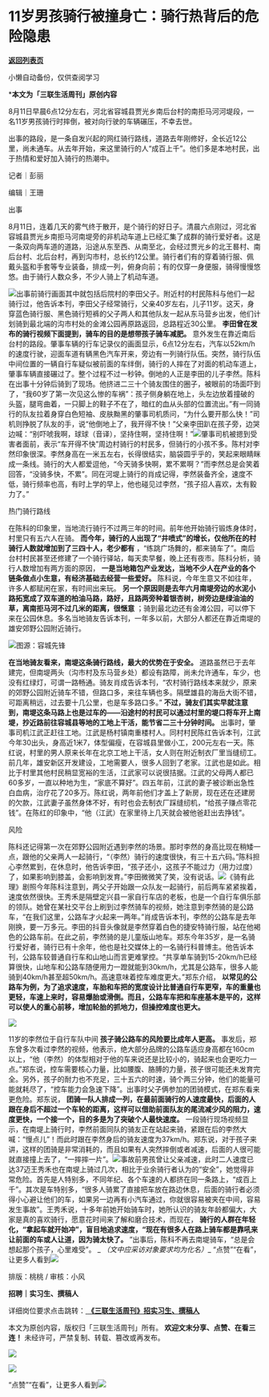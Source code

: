 # 11岁男孩骑行被撞身亡：骑行热背后的危险隐患

[**返回列表页**](/gzh/三联生活周刊)

小懒自动备份，仅供查阅学习

***本文为「三联生活周刊」原创内容**

  
  

8月11日早晨6点12分左右，河北省容城县贾光乡南后台村的南拒马河河堤段，一名11岁男孩骑行时摔倒，被对向行驶的车辆碾压，不幸去世。

出事的路段，是一条自发兴起的网红骑行路线，道路去年刚修好，全长近12公里，尚未通车。从去年开始，来这里骑行的人“成百上千”。他们多是本地村民，出于热情和爱好加入骑行的热潮中。  
  

记者｜彭丽

编辑｜王珊  

出事

8月11日，连着几天的雾气终于散开，是个骑行的好日子。清晨六点刚过，河北省容城县贾光乡南拒马河南堤旁的非机动车道上已经汇集了成群的骑行爱好者。这是一条双向两车道的道路，沿途从东至西、从南至北，会经过贾光乡的北王晷村、南后台村、北后台村，再到沟市村，总长约12公里。骑行者们有的穿着骑行服、佩戴头盔和手套等专业装备，排成一列，俯身向前；有的仅穿一身便服，骑得慢慢悠悠。由于骑行人数众多，不少人骑上了机动车道。

![](https://mmbiz.qpic.cn/sz_mmbiz_gif/mscgUN7TcTK8UfboTAtzvllgfDGnWLhTTh8IZZia2cLM4AY3LxtKKgHdvUh5h2MCwN2KZsNuI1CkACiaiaXYWfibOQ/640?wx_fmt=gif&from;=appmsg)出事前骑行画面其中就包括后院村的李田父子。附近村的村民陈科与他们一起骑行过，他告诉本刊，李田父子经常骑行，父亲40岁左右，儿子11岁。这天，身穿蓝色骑行服、黑色骑行短裤的父子两人和其他队友一起从东马营乡出发，他们计划骑到最北端的沟市村处的金滩公园再原路返回，总路程近30公里。
**李田曾在发布的骑行视频下面提到，骑车的目的是想带孩子骑车减肥。**
意外发生在靠近南后台村的路段。肇事车辆的行车记录仪的画面显示，6点12分左右，汽车以52km/h的速度行驶，迎面车道有辆黑色汽车开来，旁边有一列骑行队伍。突然，骑行队伍中间位置的一辆自行车疑似被前面的车绊倒，骑行的人摔在了对面的机动车道上，肇事车辆直接碾过了。整个过程不过一秒钟。倒地的人正是李田的儿子李然。陈科在出事十分钟后骑到了现场。他挤进二三十个骑友围住的圈子，被眼前的场面吓到了，“我60岁了第一次见这么惨的车祸”：孩子侧身躺在地上，头左边放着撞破的头盔，腿弯曲着，一只脚上的鞋子不在了，暗红的血从头部的位置流出。”有一同骑行的队友拉着身穿白色短袖、皮肤黝黑的肇事司机质问，“为什么要开那么快！”司机则挣脱了队友的手，说“他倒地上了，我开得不快！”父亲李田趴在孩子旁，边哭边喊：“别吓唬我啊，球球（音译），坚持住啊，坚持住啊！”![](https://mmbiz.qpic.cn/sz_mmbiz_gif/mscgUN7TcTK8UfboTAtzvllgfDGnWLhT13j7ZZ49Riap1uxpKp5UWLU4gFiaUhfRrZGT68GKDVMDSbL8iaSicN3JQQ/640?wx_fmt=gif&from;=appmsg)肇事司机被摁到受害者面前，表示“车开得不快”周边村骑行的村民多，但骑行的小孩不多。陈村对李然印象很深。李然身高在一米五左右，长得很结实，脑袋圆乎乎的，笑起来眼睛眯成一条线。骑行的大人都爱逗他，“今天骑多快啊，累不累啊？”而李然总是会笑着回答，“没骑多快，不累”。同在河堤上骑行的肖成记得，李然装备齐全，速度不低，骑行频率也高，有时上学的早上，他也碰见过李然，“孩子招人喜欢，太有毅力了。”

热门骑行路线

在陈科的印象里，当地流行骑行不过两三年的时间。前年他开始骑行锻炼身体时，村里只有五六人在骑。
**而今年，骑行的人出现了“井喷式”的增长，仅他所在的村骑行人数就增加到了三四十人，老少都有**
，“练跳广场舞的，都来骑车了”。南后台村村民甚至还修建了一个骑行驿站，每天卖早餐，晚上还有夜市。陈科分析，骑行人数增加有两方面的原因，
**一是当地箱包产业发达，当地不少人在产业的各个链条做点小生意，有经济基础去经营一些爱好。** 陈科说，今年生意又不如往年，许多人都赋闲在家，有时间出来玩。
**另一个原因则是去年六月南堤旁边的水泥小路拓宽成了双车道的柏油马路，路好，且路两旁种着银杏树，树旁边是绿油油的草，离南拒马河不过几米的距离，很惬意**
；骑到最北边还有金滩公园，可以停下来在公园休息。多名当地骑友告诉本刊，一年多以前，大部分人都还在靠近南堤的雄安郊野公园附近骑行。

![](https://mmbiz.qpic.cn/mmbiz_png/c2Sib3Mp7pOMicxfwk4UrR4scGEJnMcDMfDXDQywFtkiaMjtKkK2H6nGUWyshlPwM310aunK2ypfUhJjQfQzIQ7gg/640?wx_fmt=png&from;=appmsg)图源：容城先锋

 **在当地骑友看来，南堤这条骑行路线，最大的优势在于安全。**
道路虽然已于去年建完，但南堤两头（沟市村及东马营乡处）都设有路障，尚未允许通车，车少，也没有红绿灯，可谓一路畅通。骑友肖成告诉本刊，“农村骑行路线本来就少，原来的郊野公园附近骑车不错，但路口多，来往车辆也多。隔壁雄县的海岳大街不错，可距离稍远，过去要十几公里，也是车多路口多。”
**不过，骑友们其实早就注意到，南堤这条马路上也是过车的——沿途村的村民可以通过村里的堤口将车开上南堤，抄近路前往容城县等地的工地上干活，能节省二三十分钟时间。**
出事时，肇事司机江武正赶往工地。江武是杨村镇南重楼村人。同村村民陈红告诉本刊，江武今年30出头，身高近1米7，体型偏瘦，在容城县里做小工，200元左右一天。陈红说，村里的男人原来长年在北京工地上干活，女人则在附近制衣厂里当缝纫工。前几年，雄安新区开发建设，工地需要人，很多人回到了老家。江武也是如此。相比于村里其他村民稍显宽裕的生活，江武家可以说很拮据。江武的父母两人都已60多岁，一直以种地为生，“家底不算好”。四五年前，江武的妻子被诊断出急性白血病，治疗花了20多万。陈红说，两年前他们才盖上了新房，现在还在还建房的欠款，江武妻子虽然身体不好，有时也会去制衣厂踩缝纫机，“给孩子赚点零花钱”。在陈红的印象中，“他（江武）在家里待上几天就会被他爸赶出去挣钱”。

风险

陈科还记得第一次在郊野公园附近遇到李然的场景。那时李然的身高比现在稍矮一点，跟他的父亲两人一起骑行，“（李然）骑行的速度很快，有三十五六码。”陈科担心李然累到，在休息时，他告诉李田，“孩子还小，这孩子不能过力（用力过度）了，如果影响到膝盖，会影响到发育。”李田微微笑了笑，没有说话。![](https://mmbiz.qpic.cn/sz_mmbiz_jpg/mscgUN7TcTK8UfboTAtzvllgfDGnWLhTKBWSxngwdGuf5OpsMdicicXPzFQngHB0g6Kd8oeNy4RMy6jAnUeJ2WhA/640?wx_fmt=jpeg&from;=appmsg)《骑有此理》剧照今年陈科注意到，两父子开始跟一众队友一起骑行，前后两车紧紧挨着，速度依然很快。王秀禾是隔壁定兴县一家自行车店的老板，也是一个自行车俱乐部的领队。她曾在某社交平台上刷到过李然骑车的视频，她注意到李然骑的是公路车，“在我们这里，公路车才火起来一两年。”肖成告诉本刊，李然的公路车是去年刚换，要一万多元。李田的抖音头像就是李然穿着白色的捷安特骑行服，站在他褐色的公路车前。在此之前，李然骑的是儿童版山地车。郑东今年35岁，是一名骑行爱好者，骑行已有十余年，他也是社交媒体上的一名骑行科普博主。他告诉本刊，公路车较普通自行车和山地山而言更难掌控。“共享单车骑到15-20km/h已经算很快，山地车和公路车随便用力一蹬就能到30km/h，尤其是公路车，很多人能骑到40km/h甚至超50km/h。高速意味着控车难度更大。”郑东介绍，
**以常见的公路车为例，为了追求速度，车胎和车把的宽度设计比普通自行车更窄，车的重量也更轻，车速上来时，容易爆胎或滑倒。而且，公路车车把和车座基本是平的，这样可以使人的重心前移，增加轮胎的抓地力，但操控难度也更大。**

![](https://mmbiz.qpic.cn/mmbiz_jpg/c2Sib3Mp7pOMicxfwk4UrR4scGEJnMcDMfMAS30VDgYibDGp2Vw3CttzdB6Jibamupb5k2C2IlKLiaffHp3iaZGLxJ4A/640?wx_fmt=jpeg&from;=appmsg)

11岁的李然位于自行车队中间 **孩子骑公路车的风险要比成年人更高。**
事发后，郑东曾多次看过李然的视频，他表示，绝大部分品牌的公路车适应身高都在160cm以上，“他（李然）的体型相对于他的车来说还是比较小的，骑起来也会更吃力一点。”郑东说，控车需要核心力量，比如腰腹、胳膊的力量，孩子很可能还未发育完全。另外，孩子的耐力也不充足，三十五六的时速，骑个两三分钟，他们的能量可能就耗尽了，“控车能力会急速下降”。出事时父子俩参加的团骑模式，在郑东看来更危险。郑东说，
**团骑一队人排成一列，在最前面骑行的人速度最快，后面的人跟在身后不超过一个车轮的距离，这样可以借助前面队友的尾流减少风的阻力，速度更快，一个接一个，目的多是为了突破个人最快速度。**
一段骑行现场视频显示，在南堤上骑行时，李然前面同队的骑友正在站起来骑，紧跟在后的李然大喊：“慢点儿”！而此时跟在李然身后的骑友速度为37km/h。郑东说，对于孩子来讲，这样的团骑是非常消耗的，而且如果有人突然摔倒或者减速，后面的人很可能就直接撞上去了，“一摔摔一片”。![](https://mmbiz.qpic.cn/sz_mmbiz_gif/mscgUN7TcTK8UfboTAtzvllgfDGnWLhT3fbVum33KT6ZYiaFu5z5A4oO6EhlP0WicjiavwichuEExHIaH16S3LTsCQ/640?wx_fmt=gif&from;=appmsg)事故前男孩曾让父亲减速，此时二人速度已达37迈王秀禾也在南堤上骑过几次，相比于业余骑行者认为的“安全”，她觉得非常危险。首先是人特别多，不同年纪、各个车速的人都挤在同一条路上，“成百上千”。其次是车特别多，“很多人骑累了直接把车放在路边休息，后面的骑行者必须得小心避让他们的车，如果另一边再有小汽车通过，你就很容易被夹在中间，容易发生事故”。王秀禾说，十多年前她开始骑车时，她所认识的骑友年龄都偏大，大家是真的喜欢骑行，愿意花时间来了解和磨合技术，而现在，
**骑行的人群在年轻化，“拿起车就开始冲”，盲目地追求速度，“现在有很多人在路上骑车都是靠吼来让前面的车或人让道，因为骑太快了。**
”出事后，陈科不再去南堤骑车，“总是会想起那个孩子，心里难受”。 _ _（文中应采访对象要求均为化名）__
“点赞”“在看”，让更多人看到![](https://mmbiz.qpic.cn/mmbiz_gif/c2Sib3Mp7pON9hkSZwdTibRHNZSMPyiapUCHJwlyoZVBC3SfmPmF0VKjkm3NiaToQloHFJ6icyicqZnqgXp6pSQJt5gg/640?wx_fmt=gif&from;=appmsg&wxfrom;=5&wx;_lazy=1&tp;=wxpic)  
  
  
  
  
  

排版：桃桃 / 审核：小风

  
 **招聘｜实习生、撰稿人**  

详细岗位要求点击跳转：[
**《三联生活周刊》招实习生、撰稿人**](http://mp.weixin.qq.com/s?__biz=MTc5MTU3NTYyMQ==&mid=2651136871&idx=3&sn=f1c0777fe9d31881e5dfca68ebc2937f&chksm=5907324d6e70bb5b3546dfe1c7b31b5fe05664bebbf36356ba9a1a352e0678444cad62875ad4&scene=21#wechat_redirect)

本文为原创内容，版权归「三联生活周刊」所有。 **欢迎文末分享、点赞、在看三连！** 未经许可，严禁复制、转载、篡改或再发布。  

![](https://mmbiz.qpic.cn/sz_mmbiz_png/Gg7Qtoh7Aic9ZTmAdCc80b4nD7xicgPt86k1kgpU51hWCHjV92ryhVW35PLCvLhxLw9XDhXjgeDyZhHSx5EbRcfg/640?wx_fmt=other&wxfrom;=13&wx;_lazy=1&wx;_co=1&retryload;=1&tp;=webp)

  
[![](https://mmbiz.qpic.cn/mmbiz_jpg/c2Sib3Mp7pOOscRuZrCibCxsE1u7UtPialkZVdnsVfBBVIibicXz2dOryRyANicobSjntgBDLQWwVDLqIjZ68BicsnwDQ/640?wx_fmt=jpeg&from;=appmsg&wxfrom;=13&wx;_lazy=1&wx;_co=1&tp;=wxpic)]()  
  
“点赞”“在看”，让更多人看到![](https://mmbiz.qpic.cn/mmbiz_gif/c2Sib3Mp7pON9hkSZwdTibRHNZSMPyiapUCHJwlyoZVBC3SfmPmF0VKjkm3NiaToQloHFJ6icyicqZnqgXp6pSQJt5gg/640?wx_fmt=gif&from;=appmsg&wxfrom;=13&wx;_lazy=1&tp;=wxpic)

